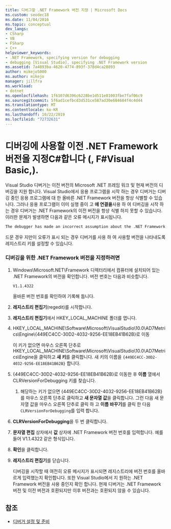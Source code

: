 ```yaml
---
title: 디버그할 .NET Framework 버전 지정 | Microsoft Docs
ms.custom: seodec18
ms.date: 11/04/2016
ms.topic: conceptual
dev_langs:
- CSharp
- VB
- FSharp
- C++
helpviewer_keywords:
- .NET Framework, specifying version for debugging
- debugging [Visual Studio], specifying .NET Framework version
ms.assetid: 7a4893ba-4620-4774-893f-378d4ca28893
author: mikejo5000
ms.author: mikejo
manager: jillfra
ms.workload:
- dotnet
ms.openlocfilehash: 1f6107d6396c6228be1d511e81003fbe7faf06c9
ms.sourcegitcommit: 5f6ad1cefbcd3d531ce587ad30e684684f4c4d44
ms.translationtype: MT
ms.contentlocale: ko-KR
ms.lasthandoff: 10/22/2019
ms.locfileid: "72732631"
---
```

# <a name="specify-an-older-net-framework-version-for-debugging-c-visual-basic-f"></a>디버깅에 사용할 이전 .NET Framework 버전을 지정C#합니다 (, F#Visual Basic,).

Visual Studio 디버거는 이전 버전의 Microsoft .NET 프레임 워크 및 현재 버전의 디버깅을 지원 합니다. Visual Studio에서 응용 프로그램을 시작 하는 경우 디버거는 디버깅 중인 응용 프로그램에 대 한 올바른 .NET Framework 버전을 항상 식별할 수 있습니다. 그러나 응용 프로그램이 이미 실행 중이 고 **에 연결을**사용 하 여 디버깅을 시작 하는 경우 디버거는 .NET Framework의 이전 버전을 항상 식별 하지 못할 수 있습니다. 이러한 문제가 발생하면 다음과 같은 오류 메시지가 표시됩니다.

``` cmd
The debugger has made an incorrect assumption about the .NET Framework version your application is going to use.
```

드문 경우 지만이 오류가 표시 되는 경우 디버거를 사용 하 여 사용할 버전을 나타내도록 레지스트리 키를 설정할 수 있습니다.

### <a name="to-specify-a-net-framework-version-for-debugging"></a>디버깅을 위한 .NET Framework 버전을 지정하려면

1. Windows\Microsoft.NET\Framework 디렉터리에서 컴퓨터에 설치되어 있는 .NET Framework의 버전을 확인합니다. 버전 번호는 다음과 비슷합니다.

    `V1.1.4322`

    올바른 버전 번호를 확인하여 기록해 둡니다.

2. **레지스트리 편집기**(regedit)를 시작합니다.

3. **레지스트리 편집기**에서 HKEY_LOCAL_MACHINE 폴더를 엽니다.

4. HKEY_LOCAL_MACHINE\Software\Microsoft\VisualStudio\10.0\AD7Metrics\Engine\\{449EC4CC-30D2-4032-9256-EE18EB41B62B}로 이동

    이 키가 없으면 마우스 오른쪽 단추로 HKEY_LOCAL_MACHINE\Software\Microsoft\VisualStudio\10.0\AD7Metrics\Engine을 클릭하고 **새 키**를 클릭합니다. 새 키의 이름을 `{449EC4CC-30D2-4032-9256-EE18EB41B62B}` 합니다.

5. {449EC4CC-30D2-4032-9256-EE18EB41B62B}로 이동한 후 **이름** 열에서 CLRVersionForDebugging 키를 찾습니다.

   1. 해당하는 키가 없으면 {449EC4CC-30D2-4032-9256-EE18EB41B62B}를 마우스 오른쪽 단추로 클릭하고 **새 문자열 값**을 클릭합니다. 그런 다음 새 문자열 값을 마우스 오른쪽 단추로 클릭 하 고 **이름 바꾸기**를 클릭 한 다음 `CLRVersionForDebugging`를 입력 합니다.

6. **CLRVersionForDebugging**을 두 번 클릭합니다.

7. **문자열 편집** 상자에서 **값** 상자에 .NET Framework 버전 번호를 입력합니다. 예를 들어 V1.1.4322 같은 형식입니다.

8. **확인**을 클릭합니다.

9. **레지스트리 편집기**를 닫습니다.

     디버깅을 시작할 때 여전히 오류 메시지가 표시되면 레지스트리에 버전 번호를 올바르게 입력했는지 확인합니다. 또한 Visual Studio에서 지 원하는 .NET Framework 버전을 사용 중인지 확인 합니다. 현재 디버거는 .NET Framework 버전 및 이전 버전과 호환되지만 이후 버전과는 호환되지 않을 수 있습니다.

## <a name="see-also"></a>참조
- [디버거 설정 및 준비](../debugger/debugger-settings-and-preparation.md)